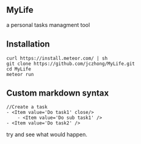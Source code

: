 ## MyLife

a personal tasks managment tool

## Installation

    curl https://install.meteor.com/ | sh
    git clone https://github.com/jczhong/MyLife.git
    cd MyLife
    meteor run
    

## Custom markdown syntax

    //Create a task
    - <Item value='Do task1' close/>
        - <Item value='Do sub task1' />
    - <Item value='Do task2' />
 
 try and see what would happen.
